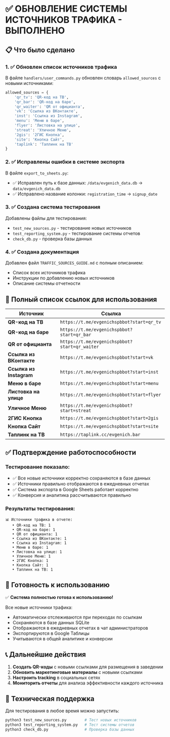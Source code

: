 # ✅ ОБНОВЛЕНИЕ СИСТЕМЫ ИСТОЧНИКОВ ТРАФИКА - ВЫПОЛНЕНО

## 📋 Что было сделано

### 1. ✅ Обновлен список источников трафика

В файле `handlers/user_commands.py` обновлен словарь `allowed_sources` с новыми источниками:

```python
allowed_sources = {
    'qr_tv': 'QR-код на ТВ', 
    'qr_bar': 'QR-код на баре', 
    'qr_waiter': 'QR от официанта',
    'vk': 'Ссылка из ВКонтакте', 
    'inst': 'Ссылка из Instagram', 
    'menu': 'Меню в баре',
    'flyer': 'Листовка на улице', 
    'streat': 'Уличное Меню',
    '2gis': '2ГИС Кнопка',
    'site': 'Кнопка Сайт',
    'taplink': 'Таплинк на ТВ'
}
```

### 2. ✅ Исправлены ошибки в системе экспорта

В файле `export_to_sheets.py`:
- ✅ Исправлен путь к базе данных: `/data/evgenich_data.db` → `data/evgenich_data.db`
- ✅ Исправлено название колонки: `registration_time` → `signup_date`

### 3. ✅ Создана система тестирования

Добавлены файлы для тестирования:
- `test_new_sources.py` - тестирование новых источников
- `test_reporting_system.py` - тестирование системы отчетов
- `check_db.py` - проверка базы данных

### 4. ✅ Создана документация

Добавлен файл `TRAFFIC_SOURCES_GUIDE.md` с полным описанием:
- Список всех источников трафика
- Инструкции по добавлению новых источников
- Описание системы отчетности

## 🔗 Полный список ссылок для использования

| Источник | Ссылка |
|----------|---------|
| **QR-код на ТВ** | `https://t.me/evgenichspbbot?start=qr_tv` |
| **QR-код на баре** | `https://t.me/evgenichspbbot?start=qr_bar` |
| **QR от официанта** | `https://t.me/evgenichspbbot?start=qr_waiter` |
| **Ссылка из ВКонтакте** | `https://t.me/evgenichspbbot?start=vk` |
| **Ссылка из Instagram** | `https://t.me/evgenichspbbot?start=inst` |
| **Меню в баре** | `https://t.me/evgenichspbbot?start=menu` |
| **Листовка на улице** | `https://t.me/evgenichspbbot?start=flyer` |
| **Уличное Меню** | `https://t.me/evgenichspbbot?start=streat` |
| **2ГИС Кнопка** | `https://t.me/evgenichspbbot?start=2gis` |
| **Кнопка Сайт** | `https://t.me/evgenichspbbot?start=site` |
| **Таплинк на ТВ** | `https://taplink.cc/evgenich.bar` |

## ✅ Подтверждение работоспособности

### Тестирование показало:
- ✅ Все новые источники корректно сохраняются в базе данных
- ✅ Источники правильно отображаются в ежедневных отчетах  
- ✅ Система экспорта в Google Sheets работает корректно
- ✅ Конверсия и аналитика рассчитываются правильно

### Результаты тестирования:
```
📊 Источники трафика в отчете:
   • QR-код на ТВ: 1
   • QR-код на баре: 1  
   • QR от официанта: 1
   • Ссылка из ВКонтакте: 1
   • Ссылка из Instagram: 1
   • Меню в баре: 1
   • Листовка на улице: 1
   • Уличное Меню: 1
   • 2ГИС Кнопка: 1
   • Кнопка Сайт: 1
   • Таплинк на ТВ: 1
```

## 🚀 Готовность к использованию

✅ **Система полностью готова к использованию!**

Все новые источники трафика:
- Автоматически отслеживаются при переходах по ссылкам
- Сохраняются в базе данных SQLite
- Отображаются в ежедневных отчетах в чат администраторов
- Экспортируются в Google Таблицы
- Учитываются в общей аналитике и конверсии

## 📞 Дальнейшие действия

1. **Создать QR-коды** с новыми ссылками для размещения в заведении
2. **Обновить маркетинговые материалы** с новыми ссылками
3. **Настроить tracking** в социальных сетях
4. **Мониторить отчеты** для анализа эффективности каждого источника

## 🔧 Техническая поддержка

Для тестирования в любое время можно запустить:
```bash
python3 test_new_sources.py        # Тест новых источников
python3 test_reporting_system.py   # Тест системы отчетов
python3 check_db.py                # Проверка базы данных
```
